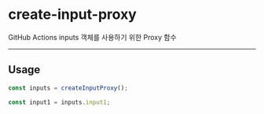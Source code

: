 # create-input-proxy

GitHub Actions inputs 객체를 사용하기 위한 Proxy 함수

---

## Usage

```typescript
const inputs = createInputProxy();

const input1 = inputs.input1;
```
